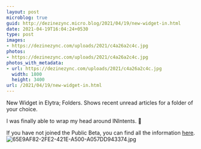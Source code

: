 ```yaml
---
layout: post
microblog: true
guid: http://dezinezync.micro.blog/2021/04/19/new-widget-in.html
date: 2021-04-19T16:04:24+0530
type: post
images:
- https://dezinezync.com/uploads/2021/c4a26a2c4c.jpg
photos:
- https://dezinezync.com/uploads/2021/c4a26a2c4c.jpg
photos_with_metadata:
- url: https://dezinezync.com/uploads/2021/c4a26a2c4c.jpg
  width: 1800
  height: 3400
url: /2021/04/19/new-widget-in.html
---
```

New Widget in Elytra; Folders. Shows recent unread articles for a folder of your choice. 

I was finally able to wrap my head around INIntents. 🎉 

If you have not joined the Public Beta, you can find all the information [here](https://blog.elytra.app/2021/04/12/elytra-summer-2021-public-beta/). 
![65E9AF82-2FE2-421E-A500-A057DD943374.jpg](https://dezinezync.com/uploads/2021/c4a26a2c4c.jpg)
